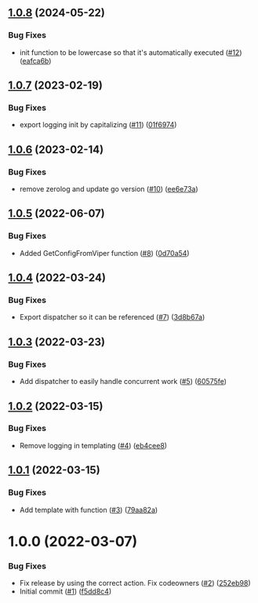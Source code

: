 ## [1.0.8](https://github.com/catalystcommunity/app-utils-go/compare/v1.0.7...v1.0.8) (2024-05-22)


### Bug Fixes

* init function to be lowercase so that it's automatically executed ([#12](https://github.com/catalystcommunity/app-utils-go/issues/12)) ([eafca6b](https://github.com/catalystcommunity/app-utils-go/commit/eafca6b3ced665d07750239614903ed71f6996ca))

## [1.0.7](https://github.com/catalystcommunity/app-utils-go/compare/v1.0.6...v1.0.7) (2023-02-19)


### Bug Fixes

* export logging init by capitalizing ([#11](https://github.com/catalystcommunity/app-utils-go/issues/11)) ([01f6974](https://github.com/catalystcommunity/app-utils-go/commit/01f69744dd4d5470d0f122b119905909520df991))

## [1.0.6](https://github.com/catalystcommunity/app-utils-go/compare/v1.0.5...v1.0.6) (2023-02-14)


### Bug Fixes

* remove zerolog and update go version ([#10](https://github.com/catalystcommunity/app-utils-go/issues/10)) ([ee6e73a](https://github.com/catalystcommunity/app-utils-go/commit/ee6e73aae3c891abc99752ef19f7efb23f10cb47))

## [1.0.5](https://github.com/catalystcommunity/app-utils-go/compare/v1.0.4...v1.0.5) (2022-06-07)


### Bug Fixes

* Added GetConfigFromViper function ([#8](https://github.com/catalystcommunity/app-utils-go/issues/8)) ([0d70a54](https://github.com/catalystcommunity/app-utils-go/commit/0d70a54e32e94271321a0efbcf701816c7bd4066))

## [1.0.4](https://github.com/catalystcommunity/app-utils-go/compare/v1.0.3...v1.0.4) (2022-03-24)


### Bug Fixes

* Export dispatcher so it can be referenced ([#7](https://github.com/catalystcommunity/app-utils-go/issues/7)) ([3d8b67a](https://github.com/catalystcommunity/app-utils-go/commit/3d8b67a1365c75df2213ba85bd246d6a9c56668a))

## [1.0.3](https://github.com/catalystcommunity/app-utils-go/compare/v1.0.2...v1.0.3) (2022-03-23)


### Bug Fixes

* Add dispatcher to easily handle concurrent work ([#5](https://github.com/catalystcommunity/app-utils-go/issues/5)) ([60575fe](https://github.com/catalystcommunity/app-utils-go/commit/60575fec78a9f539d97fd1c04626a6fa7c9f7652))

## [1.0.2](https://github.com/catalystcommunity/app-utils-go/compare/v1.0.1...v1.0.2) (2022-03-15)


### Bug Fixes

* Remove logging in templating ([#4](https://github.com/catalystcommunity/app-utils-go/issues/4)) ([eb4cee8](https://github.com/catalystcommunity/app-utils-go/commit/eb4cee85deedee0f707e8a49ea688eaa17e56cb7))

## [1.0.1](https://github.com/catalystcommunity/app-utils-go/compare/v1.0.0...v1.0.1) (2022-03-15)


### Bug Fixes

* Add template with function ([#3](https://github.com/catalystcommunity/app-utils-go/issues/3)) ([79aa82a](https://github.com/catalystcommunity/app-utils-go/commit/79aa82af3dfa1afd3633e84c367ac6af382da603))

# 1.0.0 (2022-03-07)


### Bug Fixes

* Fix release by using the correct action. Fix codeowners ([#2](https://github.com/catalystcommunity/app-utils-go/issues/2)) ([252eb98](https://github.com/catalystcommunity/app-utils-go/commit/252eb983a59a2ffff3b6ef43fe4a5868bf714955))
* Initial commit ([#1](https://github.com/catalystcommunity/app-utils-go/issues/1)) ([f5dd8c4](https://github.com/catalystcommunity/app-utils-go/commit/f5dd8c46609c341cd022e067357faf17be9b86ce))
